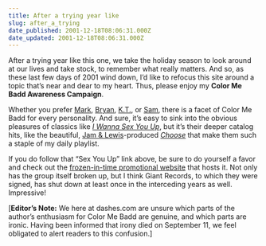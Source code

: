```yaml
---
title: After a trying year like
slug: after_a_trying
date_published: 2001-12-18T08:06:31.000Z
date_updated: 2001-12-18T08:06:31.000Z
---
```


After a trying year like this one, we take the holiday season to look around at our lives and take stock, to remember what really matters. And so, as these last few days of 2001 wind down, I’d like to refocus this site around a topic that’s near and dear to my heart. Thus, please enjoy my **Color Me Badd Awareness Campaign**.

Whether you prefer [Mark](http://www.giantrecords.com/CMB/mark.html), [Bryan](http://www.giantrecords.com/CMB/bryan.html), [K.T.](http://www.giantrecords.com/CMB/kt.html), or [Sam](http://www.giantrecords.com/CMB/sam.html), there is a facet of Color Me Badd for every personality. And sure, it’s easy to sink into the obvious pleasures of classics like *[I Wanna Sex You Up](http://www.giantrecords.com/CMB/Videos/sexup.mov)*, but it’s their deeper catalog hits, like the beautiful, [Jam & Lewis](http://www.flytetyme.com/html/index_frames.html)-produced *[Choose](http://web.singnet.com.sg/~rage77/music/c/color/choose.htm)* that make them such a staple of my daily playlist.

If you do follow that “Sex You Up” link above, be sure to do yourself a favor and check out the [frozen-in-time promotional website](http://www.giantrecords.com/CMB/) that hosts it. Not only has the group itself broken up, but I think Giant Records, to which they were signed, has shut down at least once in the interceding years as well. Impressive!

[**Editor’s Note:** We here at dashes.com are unsure which parts of the author’s enthusiasm for Color Me Badd are genuine, and which parts are ironic. Having been informed that irony died on September 11, we feel obligated to alert readers to this confusion.]
